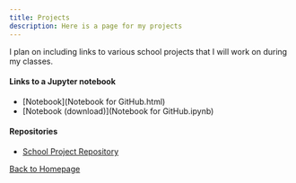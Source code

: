 ```yaml
---
title: Projects
description: Here is a page for my projects
---
```


I plan on including links to various school projects that I will work on during my classes.


#### Links to a Jupyter notebook

- [Notebook](Notebook for GitHub.html)
- [Notebook (download)](Notebook for GitHub.ipynb)


#### Repositories

- [School Project Repository](https://github.com/JaclynIngraham/School-Projects)




[Back to Homepage](/JaclynIngraham.github.io/index.md)
